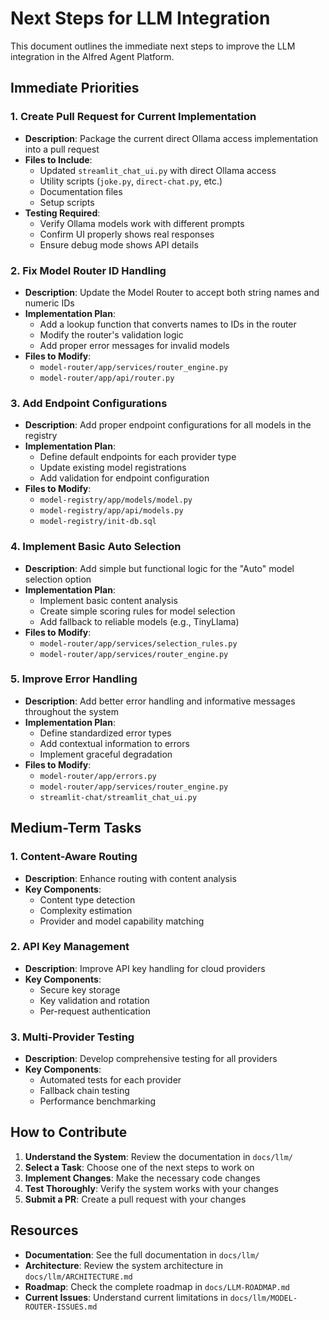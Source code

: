# Next Steps for LLM Integration

This document outlines the immediate next steps to improve the LLM integration in the Alfred Agent Platform.

## Immediate Priorities

### 1. Create Pull Request for Current Implementation

- **Description**: Package the current direct Ollama access implementation into a pull request
- **Files to Include**:
  - Updated `streamlit_chat_ui.py` with direct Ollama access
  - Utility scripts (`joke.py`, `direct-chat.py`, etc.)
  - Documentation files
  - Setup scripts
- **Testing Required**:
  - Verify Ollama models work with different prompts
  - Confirm UI properly shows real responses
  - Ensure debug mode shows API details

### 2. Fix Model Router ID Handling

- **Description**: Update the Model Router to accept both string names and numeric IDs
- **Implementation Plan**:
  - Add a lookup function that converts names to IDs in the router
  - Modify the router's validation logic
  - Add proper error messages for invalid models
- **Files to Modify**:
  - `model-router/app/services/router_engine.py`
  - `model-router/app/api/router.py`

### 3. Add Endpoint Configurations

- **Description**: Add proper endpoint configurations for all models in the registry
- **Implementation Plan**:
  - Define default endpoints for each provider type
  - Update existing model registrations
  - Add validation for endpoint configuration
- **Files to Modify**:
  - `model-registry/app/models/model.py`
  - `model-registry/app/api/models.py`
  - `model-registry/init-db.sql`

### 4. Implement Basic Auto Selection

- **Description**: Add simple but functional logic for the "Auto" model selection option
- **Implementation Plan**:
  - Implement basic content analysis
  - Create simple scoring rules for model selection
  - Add fallback to reliable models (e.g., TinyLlama)
- **Files to Modify**:
  - `model-router/app/services/selection_rules.py`
  - `model-router/app/services/router_engine.py`

### 5. Improve Error Handling

- **Description**: Add better error handling and informative messages throughout the system
- **Implementation Plan**:
  - Define standardized error types
  - Add contextual information to errors
  - Implement graceful degradation
- **Files to Modify**:
  - `model-router/app/errors.py`
  - `model-router/app/services/router_engine.py`
  - `streamlit-chat/streamlit_chat_ui.py`

## Medium-Term Tasks

### 1. Content-Aware Routing

- **Description**: Enhance routing with content analysis
- **Key Components**:
  - Content type detection
  - Complexity estimation
  - Provider and model capability matching

### 2. API Key Management

- **Description**: Improve API key handling for cloud providers
- **Key Components**:
  - Secure key storage
  - Key validation and rotation
  - Per-request authentication

### 3. Multi-Provider Testing

- **Description**: Develop comprehensive testing for all providers
- **Key Components**:
  - Automated tests for each provider
  - Fallback chain testing
  - Performance benchmarking

## How to Contribute

1. **Understand the System**: Review the documentation in `docs/llm/`
2. **Select a Task**: Choose one of the next steps to work on
3. **Implement Changes**: Make the necessary code changes
4. **Test Thoroughly**: Verify the system works with your changes
5. **Submit a PR**: Create a pull request with your changes

## Resources

- **Documentation**: See the full documentation in `docs/llm/`
- **Architecture**: Review the system architecture in `docs/llm/ARCHITECTURE.md`
- **Roadmap**: Check the complete roadmap in `docs/LLM-ROADMAP.md`
- **Current Issues**: Understand current limitations in `docs/llm/MODEL-ROUTER-ISSUES.md`
